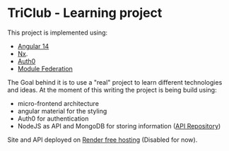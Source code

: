 

# TriClub - Learning project

This project is implemented using:

- [Angular 14](https://angular.io)
- [Nx](https://nx.dev).
- [Auth0](https://auth0.com/)
- [Module Federation](https://github.com/angular-architects/module-federation-plugin/blob/main/packages/mf/tutorial/tutorial.md)

The Goal behind it is to use a "real" project to learn different technologies and ideas. 
At the moment of this writing the project is being build using:
- micro-frontend architecture
- angular material for the styling 
- Auth0 for authentication
- NodeJS as API and MongoDB for storing information ([API Repository](https://github.com/isoriano/triClub-backend))

Site and API deployed on [Render free hosting](https://dashboard.render.com/) (Disabled for now).
